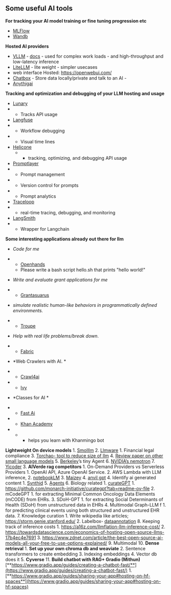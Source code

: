 ## Some useful AI tools
**For tracking your AI model training or fine tuning progression etc**
- [MLFlow](https://mlflow.org/)
- [Wandb](https://wandb.ai/home)

**Hosted AI providers**

- [VLLM](https://github.com/vllm-project/vllm)
        - [docs](https://docs.vllm.ai/en/latest/#)
            - used for complex work loads
            - and high-throughput and low-latency inference
- [LiteLLM](https://docs.litellm.ai/docs/)
        - lite weight
        - simpler usecases
- web interface Hosted: <https://openwebui.com/>
- [Chatbox](<https://github.com/Bin-Huang/chatbox/>)
        - Store data locally/private and talk to an AI
        - 
- [Anythigai](https://docs.anythingllm.com/)

**Tracking and optimization and debugging of your LLM hosting and usage**

- [Lunary](https://lunary.ai/)
- -  Tracks API usage
- [Langfuse](https://github.com/langfuse/langfuse)
- - Workflow debugging
- - Visual time lines
- [Helicone](https://www.helicone.ai/)
    - - tracking, optimizing, and debugging API usage
- [Promptlayer](https://www.promptlayer.com/)
- - Prompt management
- - Version control for prompts
- - Prompt analytics
- [Traceloop](https://www.traceloop.com/)
- - real-time tracing, debugging, and monitoring
- [LangSmith](https://www.langchain.com/langsmith)
- - Wrapper for Langchain
         
**Some interesting applications already out there for llm**
- *Code for me*
- - [Openhands](https://docs.all-hands.dev/modules/usage/getting-started)
  - Please write a bash script hello.sh that prints "hello world!"
- *Write and evaluate grant applications for me*
- - [Grantasuarus](https://sc.edu/about/offices_and_divisions/research/news_and_pubs/news/2024/20241009_AI_Roadmap_Launch.php)
- *simulate realistic human-like behaviors in programmatically defined environments.*
- - [Troupe](https://github.com/microsoft/TinyTroupe)
- *Help with real life problems/break down*.  
- - [Fabric](https://github.com/danielmiessler/fabric)
               

- *Web Crawlers with AI.  *
- - [Crawl4ai](https://github.com/unclecode/crawl4ai)
- - [Ivy](https://ivy.ai/ai-web-crawler)


- *Classes for AI * 
- - [Fast Ai](https://www.fast.ai/)
- - [Khan Academy](https://www.khanacademy.org)
- - - helps you learn with Khanmingo bot

**Lightweight On device models**
            1.  [Smolllm](https://huggingface.co/HuggingFaceTB/SmolLM2-1.7B-Instruct)
            2.  [Llmware](https://llmware.ai/)
                1.  Financial legal compliance
            3.  [Torchao- tool to reduce size of llm](https://pytorch.org/blog/pytorch-native-architecture-optimization/)
            4.  [Review paper on other small language models](https://arxiv.org/abs/2409.15790)
            5.  [Berkeley](https://huggingface.co/squeeze-ai-lab/TinyAgent-ToolRAG)’s tiny Agent
            6.  [NVIDIA’s nemotron](https://www.marktechpost.com/2024/09/14/nvidia-open-sources-nemotron-mini-4b-instruct-a-4096-token-capacity-small-language-model-designed-for-roleplaying-function-calling-and-efficient-on-device-deployment-with-32-attention-heads-and-9/)
            7.  [Yicoder](https://github.com/01-ai/Yi-Coder)
        3.  **AIVerde rag competitors**
            1.  On-Demand Providers vs Serverless Providers
                1.  OpenAI API, Azure OpenAI Service.
                2.  AWS Lambda with LLM inference,
            2.  [notebookLM](https://notebooklm.google.com/?authuser=1&original_referer=https:%2F%2Fduckduckgo.com%23)
            3.  [Maizey](https://www.youtube.com/watch?v=Lkyy1cvQiKA)
            4.  [anvil gpt](https://www.rcac.purdue.edu/knowledge/anvil/anvilgpt)
        4.  Identify ai generated content
            1.  [Synthid](https://deepmind.google/technologies/synthid/)
        5.  [Agents](https://lilianweng.github.io/posts/2023-06-23-agent/)
        6.  Biology related
            1.  [curateGPT](https://arxiv.org/abs/2411.00046)
                1.  <https://github.com/monarch-initiative/curategpt?tab=readme-ov-file>
            2.  mCodeGPT
                1.  for extracting Minimal Common Oncology Data Elements (mCODE) from EHRs.
            3.  SDoH-GPT
                1.  for extracting Social Determinants of Health (SDoH) from unstructured data in EHRs
            4.  Multimodal Graph-LLM f
                1.  for predicting clinical events using both structured and unstructured EHR data.
        7.  Knowledge curation
            1.  Write wikipedia like articles; <https://storm.genie.stanford.edu/>
            2.  Labelbox- [dataannotation](https://docs.labelbox.com/)
        8.  Keeping track of inference costs
            1.  <https://a16z.com/llmflation-llm-inference-cost/>
            2.  <https://towardsdatascience.com/economics-of-hosting-open-source-llms-17b4ec4e7691>
            3.  <https://www.zdnet.com/article/the-best-open-source-ai-models-all-your-free-to-use-options-explained/>
        9.  Multimodal
        10. **Dense retrieval**
            1.  **Set up your own chroma db and weaviate**
            2.  Sentence transformers to create embedding
            3.  Indexing embeddings
            4.  Vector db does it
            5.  **Cyverse**
        11. **Build chatbot with RAG+ Gradio (Mithun)** [**https://www.gradio.app/guides/creating-a-chatbot-fast/**](https://www.gradio.app/guides/creating-a-chatbot-fast/)
            1.  [**https://www.gradio.app/guides/sharing-your-app#hosting-on-hf-spaces**](https://www.gradio.app/guides/sharing-your-app#hosting-on-hf-spaces)

